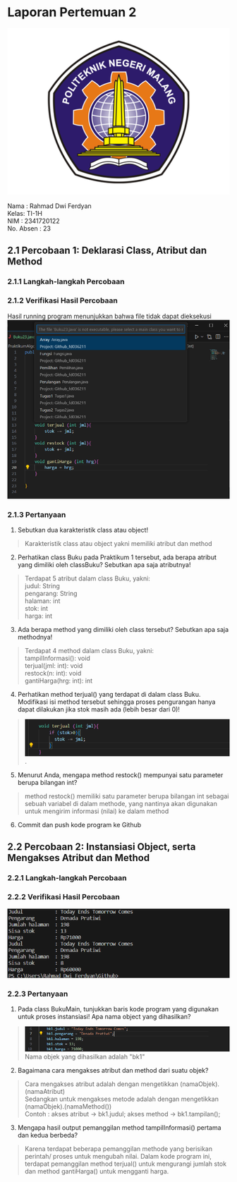 # Laporan Pertemuan 2

![alt text](POLINEMA-LOGO.png)

Nama : Rahmad Dwi Ferdyan  
Kelas: TI-1H  
NIM : 2341720122  
No. Absen : 23

## 2.1 Percobaan 1: Deklarasi Class, Atribut dan Method
### 2.1.1 Langkah-langkah Percobaan
### 2.1.2 Verifikasi Hasil Percobaan
Hasil running program menunjukkan bahwa file tidak dapat dieksekusi  
<img src="Screenshot 2024-02-19 100641.png">

### 2.1.3 Pertanyaan
1. Sebutkan dua karakteristik class atau object!  
>Karakteristik class atau object yakni memiliki atribut dan method   

2. Perhatikan class Buku pada Praktikum 1 tersebut, ada berapa atribut yang dimiliki oleh classBuku? Sebutkan apa saja atributnya!  
> Terdapat 5 atribut dalam class Buku, yakni:   
judul: String  
pengarang: String  
halaman: int  
stok: int  
harga: int  

3. Ada berapa method yang dimiliki oleh class tersebut? Sebutkan apa saja methodnya!  
> Terdapat 4 method dalam class Buku, yakni:  
tampilInformasi(): void  
terjual(jml: int): void  
restock(n: int): void  
gantiHarga(hrg: int): int  

4. Perhatikan method terjual() yang terdapat di dalam class Buku. Modifikasi isi method tersebut sehingga proses pengurangan hanya dapat dilakukan jika stok masih ada (lebih besar dari 0)!  
> <img src="Screenshot 2024-02-19 102603.png"> .  

  
5. Menurut Anda, mengapa method restock() mempunyai satu parameter berupa bilangan int?  
>method restock() memiliki satu parameter berupa bilangan int sebagai sebuah variabel di dalam methode, yang nantinya akan digunakan untuk mengirim informasi (nilai) ke dalam method

6. Commit dan push kode program ke Github

## 2.2 Percobaan 2: Instansiasi Object, serta Mengakses Atribut dan Method
### 2.2.1 Langkah-langkah Percobaan
### 2.2.2 Verifikasi Hasil Percobaan
![alt text](<Screenshot 2024-02-19 110213.png>)
### 2.2.3 Pertanyaan
1. Pada class BukuMain, tunjukkan baris kode program yang digunakan untuk proses instansiasi! Apa nama object yang dihasilkan?
>![alt text](<Screenshot 2024-02-19 111630.png>) Nama objek yang dihasilkan adalah "bk1"
2. Bagaimana cara mengakses atribut dan method dari suatu objek?
> Cara mengakses atribut adalah dengan mengetikkan (namaObjek).(namaAtribut)  
Sedangkan untuk mengakses metode adalah dengan mengetikkan (namaObjek).(namaMethod())  
Contoh : akses atribut -> bk1.judul; akses method -> bk1.tampilan();
3. Mengapa hasil output pemanggilan method tampilInformasi() pertama dan kedua berbeda?
> Karena terdapat beberapa pemanggilan methode yang berisikan perintah/ proses untuk mengubah nilai. Dalam kode program ini, terdapat pemanggilan method terjual() untuk mengurangi jumlah stok dan method gantiHarga() untuk mengganti harga.